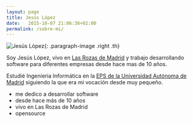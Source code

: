 ```yaml
---
layout: page
title: Jesús López
date:   2015-10-07 21:06:36+02:00
permalink: /sobre-mi/
---
```

![Jesús López](http://www.gravatar.com/avatar/750fbbb5263ee71cba06346646c90fe7.jpg?s=180){: .paragraph-image .right .th}

Soy Jesús López, vivo en [Las Rozas de Madrid][rozas-map] y trabajo desarrollando software para diferentes empresas desde hace mas de 10 años.

Estudié Ingenieria Informática en la [EPS de la Universidad Autónoma de Madrid][eps-uam] siguiendo la que era mi vocación desde muy pequeño.


 - me dedico a desarrollar software 
 - desde hace más de 10 años
 - vivo en Las Rozas de Madrid
 - opensource
 
[rozas-map]:  https://www.google.es/maps/place/Las+Rozas,+Madrid/@40.5231093,-3.8996554,13z/data=!4m2!3m1!1s0xd418333d1289ef5:0x98ddf7afc6a44e3e
[eps-uam]:    http://www.uam.es/ss/Satellite/EscuelaPolitecnica/es/home.htm
